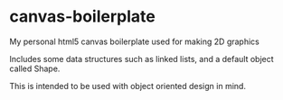 # canvas-boilerplate
My personal html5 canvas boilerplate used for making 2D graphics

Includes some data structures such as linked lists, and a default object called Shape. 

This is intended to be used with object oriented design in mind. 
